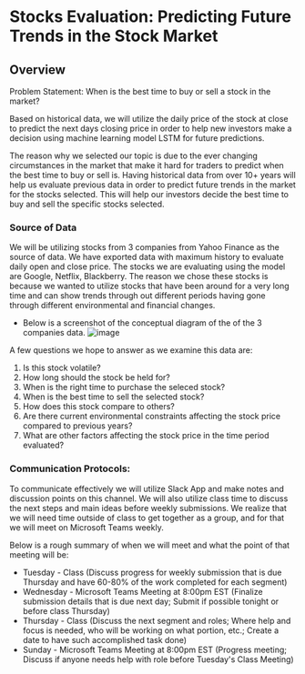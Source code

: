 # Stocks Evaluation: Predicting Future Trends in the Stock Market

## Overview 

Problem Statement: When is the best time to buy or sell a stock in the market? 

Based on historical data, we will utilize the daily price of the stock at close to predict the next days closing price in order to help new investors make a decision using machine learning model LSTM for future predictions. 

The reason why we selected our topic is due to the ever changing circumstances in the market that make it hard for traders to predict when the best time to buy or sell is. Having historical data from over 10+ years will help us evaluate previous data in order to predict future trends in the market for the stocks selected. This will help our investors decide the best time to buy and sell the specific stocks selected. 

### Source of Data

We will be utilizing stocks from 3 companies from Yahoo Finance as the source of data. We have exported data with maximum history to evaluate daily open and close price. The stocks we are evaluating using the model are Google, Netflix, Blackberry. The reason we chose these stocks is because we wanted to utilize stocks that have been around for a very long time and can show trends through out different periods having gone through different environmental and financial changes.  

- Below is a screenshot of the conceptual diagram of the of the 3 companies data. 
![image](https://user-images.githubusercontent.com/104603037/191878164-2a1a34a7-2605-4e59-857c-7b852db095a9.png)


A few questions we hope to answer as we examine this data are:

1) Is this stock volatile?
2) How long should the stock be held for?
3) When is the right time to purchase the seleced stock?
4) When is the best time to sell the selected stock?
5) How does this stock compare to others?
6) Are there current environmental constraints affecting the stock price compared to previous years?
7) What are other factors affecting the stock price in the time period evaluated?

### Communication Protocols: 

To communicate effectively we will utilize Slack App and make notes and discussion points on this channel. We will also utilize class time to discuss the next steps and main ideas before weekly submissions. We realize that we will need time outside of class to get together as a group, and for that we will meet on Microsoft Teams weekly. 

Below is a rough summary of when we will meet and what the point of that meeting will be:

* Tuesday - Class (Discuss progress for weekly submission that is due Thursday and have 60-80% of the work completed for each segment)
* Wednesday - Microsoft Teams Meeting at 8:00pm EST (Finalize submission details that is due next day; Submit if possible tonight or before class Thursday)
* Thursday - Class (Discuss the next segment and roles; Where help and focus is needed, who will be working on what portion, etc.; Create a date to have such accomplished task done)
* Sunday - Microsoft Teams Meeting at 8:00pm EST (Progress meeting; Discuss if anyone needs help with role before Tuesday's Class Meeting)

